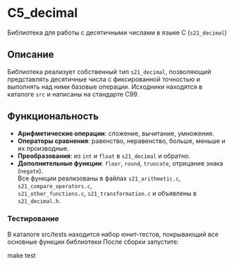 # C5_decimal

Библиотека для работы с десятичными числами в языке C (`s21_decimal`)


## Описание
Библиотека реализует собственный тип `s21_decimal`, позволяющий представлять десятичные числа с фиксированной точностью и выполнять над ними базовые операции. Исходники находятся в каталоге `src` и написаны на стандарте C99.

## Функциональность
- **Арифметические операции**: сложение, вычитание, умножение.  
- **Операторы сравнения**: равенство, неравенство, больше, меньше и их производные.  
- **Преобразования**: из `int` и `float` в `s21_decimal` и обратно.  
- **Дополнительные функции**: `floor`, `round`, `truncate`, отрицание знака (`negate`).  
  Все функции реализованы в файлах `s21_arithmetic.c`, `s21_compare_operators.c`,  
  `s21_other_functions.c`, `s21_transformation.c` и объявлены в `s21_decimal.h`.

### Тестирование
В каталоге src/tests находится набор юнит-тестов, покрывающий все основные функции библиотеки 
После сборки запустите:

make test
